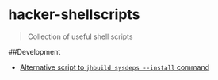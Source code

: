 # hacker-shellscripts
> Collection of useful shell scripts

##Development

* [Alternative script to `jhbuild sysdeps --install` command](fedora/jhbuild-sysdeps--install.sh)
